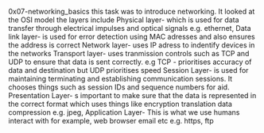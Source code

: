 0x07-networking_basics
this task was to introduce networking. 
It looked at the OSI model 
the layers include 
Physical layer- which is used for data transfer through electrical impulses and optical signals e.g. ethernet,
Data link layer- is used for error detection using MAC adresses and also ensures the address is correct
Network  layer-  uses IP adress to indentify devices in the networks
Transport layer- uses tranmission controls such as TCP and UDP to ensure that data is sent correctly. e.g TCP - prioritises 
accuracy of data and destination but UDP prioritises speed 
Session Layer- is used for maintaining terminating and establishing communication sessions.
It chooses things such as session IDs and sequence numbers for aid.
Presentation Layer- s important to make sure that the data is represented in the correct format which uses things
like encryption translation data compression e.g. jpeg, 
Application Layer- This is what we use humans interact with for example, web browser email etc e.g. https, ftp


